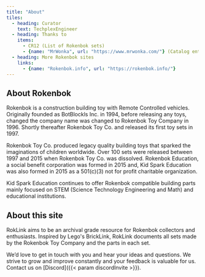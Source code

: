 ```yaml
---
title: "About"
tiles:
  - heading: Curator
    text: TechplexEngineer
  - heading: Thanks to
    items:
      - CR12 (List of Rokenbok sets)
      - {name: "MrWonka", url: "https://www.mrwonka.com/"} (Catalog entries and minor coding)
  - heading: More Rokenbok sites
    links:
      - {name: "Rokenbok.info", url: "https://rokenbok.info/"}
---
```

## About Rokenbok

Rokenbok is a construction building toy with Remote Controlled vehicles. Originally founded as BotBlockls Inc. in 1994, before releasing any toys, changed the company name was changed to Rokenbok Toy Company in 1996. Shortly thereafter Rokenbok Toy Co. and released its first toy sets in 1997.

Rokenbok Toy Co. produced legacy quality building toys that sparked the imaginations of children worldwide. Over 100 sets were released between 1997 and 2015 when Rokenbok Toy Co. was dissolved. Rokenbok Education, a social benefit corporation was formed in 2015 and, Kid Spark Education was also formed in 2015 as a 501(c)(3) not for profit charitable organization.

Kid Spark Education continues to offer Rokenbok compatible building parts mainly focused on STEM (Science Technology Engineering and Math) and educational institutions.

## About this site

RokLink aims to be an archival grade resource for Rokenbok collectors and enthusiasts. Inspired by Lego's BrickLink, RokLink documents all sets made by the Rokenbok Toy Company and the parts in each set.

We’d love to get in touch with you and hear your ideas and
questions. We strive to grow and improve constantly and your feedback
is valuable for us. Contact us on [Discord]({{< param discordInvite >}}).
